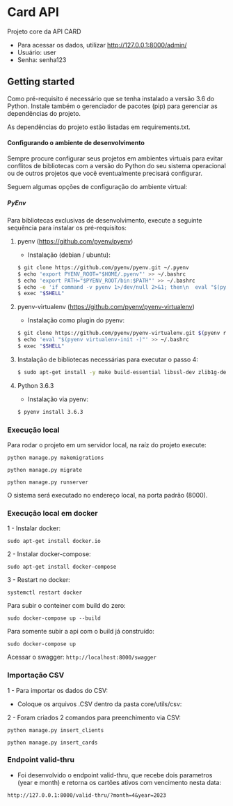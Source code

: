 # Card API

Projeto core da API CARD
 - Para acessar os dados, utilizar http://127.0.0.1:8000/admin/
 - Usuário: user
 - Senha: senha123

## Getting started

Como pré-requisito é necessário que se tenha instalado a versão 3.6 do Python.
Instale também o gerenciador de pacotes (pip) para gerenciar as dependências do projeto.


As dependências do projeto estão listadas em requirements.txt.


#### Configurando o ambiente de desenvolvimento

Sempre procure configurar seus projetos em ambientes virtuais para evitar conflitos de bibliotecas com a versão do Python do seu sistema operacional ou de outros projetos que você eventualmente precisará configurar.

Seguem algumas opções de configuração do ambiente virtual:

##### PyEnv

Para bibliotecas exclusivas de desenvolvimento, execute a seguinte sequência para instalar os pré-requisitos:

 1. pyenv (https://github.com/pyenv/pyenv)
    - Instalação (debian / ubuntu):
    ```bash
    $ git clone https://github.com/pyenv/pyenv.git ~/.pyenv
    $ echo 'export PYENV_ROOT="$HOME/.pyenv"' >> ~/.bashrc
    $ echo 'export PATH="$PYENV_ROOT/bin:$PATH"' >> ~/.bashrc
    $ echo -e 'if command -v pyenv 1>/dev/null 2>&1; then\n  eval "$(pyenv init -)"\nfi' >> ~/.bashrc
    $ exec "$SHELL"
    ```
 2. pyenv-virtualenv (https://github.com/pyenv/pyenv-virtualenv)
    - Instalação como plugin do pyenv:
    ```bash
    $ git clone https://github.com/pyenv/pyenv-virtualenv.git $(pyenv root)/plugins/pyenv-virtualenv
    $ echo 'eval "$(pyenv virtualenv-init -)"' >> ~/.bashrc
    $ exec "$SHELL"
    ```

 3. Instalação de bibliotecas necessárias para executar o passo 4:
    ```bash
    $ sudo apt-get install -y make build-essential libssl-dev zlib1g-dev libbz2-dev libreadline-dev libsqlite3-dev wget curl llvm libncurses5-dev libncursesw5-dev xz-utils tk-dev libffi-dev
    ```

 4. Python 3.6.3
    - Instalação via pyenv:
    ```bash
    $ pyenv install 3.6.3
    ```


### Execução local

Para rodar o projeto em um servidor local, na raíz do projeto execute:

```
python manage.py makemigrations
```
```
python manage.py migrate
```
```
python manage.py runserver
```

O sistema será executado no endereço local, na porta padrão (8000).

### Execução local em docker

1 - Instalar docker:
```
sudo apt-get install docker.io
```

2 - Instalar docker-compose:
```
sudo apt-get install docker-compose
```

3 - Restart no docker:
```
systemctl restart docker
```

Para subir o conteiner com build do zero:
```
sudo docker-compose up --build
```

Para somente subir a api com o build já construído:
```
sudo docker-compose up
```

Acessar o swagger: ```http://localhost:8000/swagger```


### Importação CSV
1 - Para importar os dados do CSV:
- Coloque os arquivos .CSV dentro da pasta core/utils/csv:

2 - Foram criados 2 comandos para preenchimento via CSV:
```
python manage.py insert_clients
```
```
python manage.py insert_cards
```

### Endpoint valid-thru
- Foi desenvolvido o endpoint valid-thru, que recebe dois parametros (year e month) e retorna os cartões ativos com vencimento nesta data:
```
http://127.0.0.1:8000/valid-thru/?month=4&year=2023
```